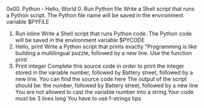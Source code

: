 0x00. Python - Hello, World
0. Run Python file
Write a Shell script that runs a Python script.
The Python file name will be saved in the environment variable $PYFILE
1. Run inline
Write a Shell script that runs Python code.
The Python code will be saved in the environment variable $PYCODE
2. Hello, print
Write a Python script that prints exactly "Programming is like building a multilingual puzzle, followed by a new line.
Use the function print
3. Print integer
Complete this source code in order to print the integer stored in the variable number, followed by Battery street, followed by a new line.
You can find the source code here
The output of the script should be:
the number, followed by Battery street,
followed by a new line
You are not allowed to cast the variable number into a string
Your code must be 3 lines long
You have to use f-strings tips

